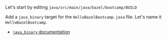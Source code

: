 Let's start by editing `java/src/main/java/bazel/bootcamp/BUILD`

Add a `java_binary` target for the `HelloBazelBootcamp.java` file. Let's name it `HelloBazelBootcamp`.
- [`java_binary` documentation](https://docs.bazel.build/versions/master/be/java.html#java_binary)
